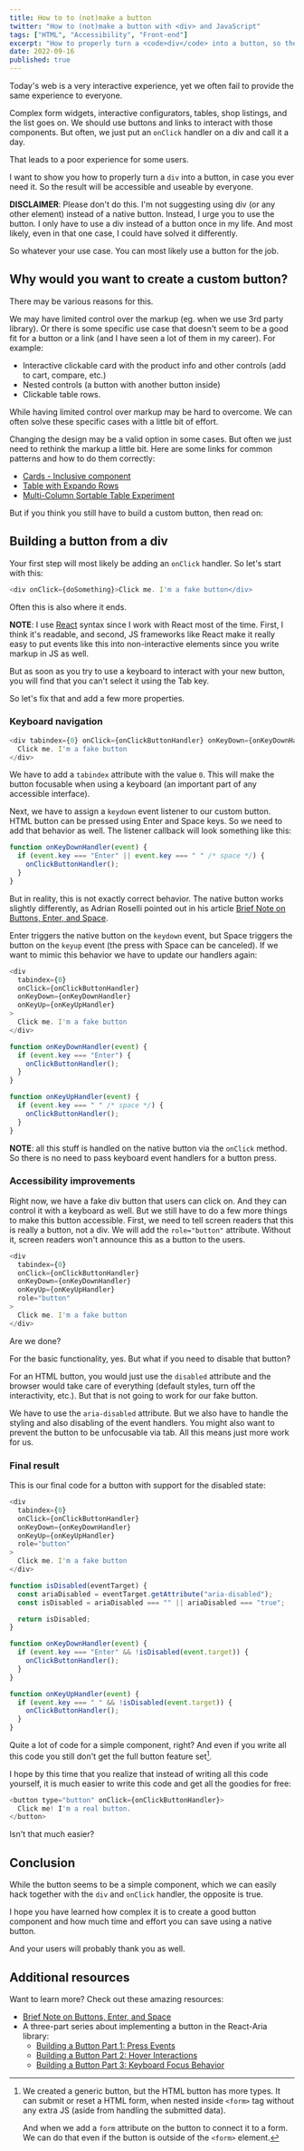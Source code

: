 ```yaml
---
title: How to to (not)make a button
twitter: "How to (not)make a button with <div> and JavaScript"
tags: ["HTML", "Accessibility", "Front-end"]
excerpt: "How to properly turn a <code>div</code> into a button, so the result will be accessible and useable by everyone.TLDR: Use a native button."
date: 2022-09-16
published: true
---
```


Today's web is a very interactive experience, yet we often fail to provide the same experience to everyone.

Complex form widgets, interactive configurators, tables, shop listings, and the list goes on. We should use buttons and links to interact with those components. But often, we just put an `onClick` handler on a div and call it a day.

That leads to a poor experience for some users.

I want to show you how to properly turn a `div` into a button, in case you ever need it. So the result will be accessible and useable by everyone.

<aside>

**DISCLAIMER**: Please don't do this. I'm not suggesting using div (or any other element) instead of a native button. Instead, I urge you to use the button. I only have to use a div instead of a button once in my life. And most likely, even in that one case, I could have solved it differently.

So whatever your use case. You can most likely use a button for the job.

</aside>

## Why would you want to create a custom button?

There may be various reasons for this.

We may have limited control over the markup (eg. when we use 3rd party library). Or there is some specific use case that doesn't seem to be a good fit for a button or a link (and I have seen a lot of them in my career). For example:

- Interactive clickable card with the product info and other controls (add to cart, compare, etc.)
- Nested controls (a button with another button inside)
- Clickable table rows.

While having limited control over markup may be hard to overcome. We can often solve these specific cases with a little bit of effort.

Changing the design may be a valid option in some cases. But often we just need to rethink the markup a little bit. Here are some links for common patterns and how to do them correctly:

- [Cards - Inclusive component](https://inclusive-components.design/cards/)
- [Table with Expando Rows](https://adrianroselli.com/2019/09/table-with-expando-rows.html)
- [Multi-Column Sortable Table Experiment](https://adrianroselli.com/2021/06/multi-column-sortable-table-experiment.html)

But if you think you still have to build a custom button, then read on:

## Building a button from a div

Your first step will most likely be adding an `onClick` handler. So let's start with this:

```javascript
<div onClick={doSomething}>Click me. I'm a fake button</div>
```

Often this is also where it ends.

<aside>

**NOTE**: I use [React](https://reactjs.org/) syntax since I work with React most of the time. First, I think it's readable, and second, JS frameworks like React make it really easy to put events like this into non-interactive elements since you write markup in JS as well.

</aside>

But as soon as you try to use a keyboard to interact with your new button, you will find that you can't select it using the Tab key.

So let's fix that and add a few more properties.

### Keyboard navigation

```javascript
<div tabindex={0} onClick={onClickButtonHandler} onKeyDown={onKeyDownHandler}>
  Click me. I'm a fake button
</div>
```

We have to add a `tabindex` attribute with the value `0`. This will make the button focusable when using a keyboard (an important part of any accessible interface).

Next, we have to assign a `keydown` event listener to our custom button. HTML button can be pressed using Enter and Space keys. So we need to add that behavior as well. The listener callback will look something like this:

```javascript
function onKeyDownHandler(event) {
  if (event.key === "Enter" || event.key === " " /* space */) {
    onClickButtonHandler();
  }
}
```

But in reality, this is not exactly correct behavior. The native button works slightly differently, as Adrian Roselli pointed out in his article [Brief Note on Buttons, Enter, and Space](https://adrianroselli.com/2022/04/brief-note-on-buttons-enter-and-space.html).

Enter triggers the native button on the `keydown` event, but Space triggers the button on the `keyup` event (the press with Space can be canceled). If we want to mimic this behavior we have to update our handlers again:

```javascript
<div
  tabindex={0}
  onClick={onClickButtonHandler}
  onKeyDown={onKeyDownHandler}
  onKeyUp={onKeyUpHandler}
>
  Click me. I'm a fake button
</div>
```

```javascript
function onKeyDownHandler(event) {
  if (event.key === "Enter") {
    onClickButtonHandler();
  }
}

function onKeyUpHandler(event) {
  if (event.key === " " /* space */) {
    onClickButtonHandler();
  }
}
```

<aside>

**NOTE**: all this stuff is handled on the native button via the `onClick` method. So there is no need to pass keyboard event handlers for a button press.

</aside>

### Accessibility improvements

Right now, we have a fake div button that users can click on. And they can control it with a keyboard as well. But we still have to do a few more things to make this button accessible. First, we need to tell screen readers that this is really a button, not a div. We will add the `role="button"` attribute. Without it, screen readers won't announce this as a button to the users.

```javascript
<div
  tabindex={0}
  onClick={onClickButtonHandler}
  onKeyDown={onKeyDownHandler}
  onKeyUp={onKeyUpHandler}
  role="button"
>
  Click me. I'm a fake button
</div>
```

Are we done?

For the basic functionality, yes. But what if you need to disable that button?

For an HTML button, you would just use the `disabled` attribute and the browser would take care of everything (default styles, turn off the interactivity, etc.). But that is not going to work for our fake button.

We have to use the `aria-disabled` attribute. But we also have to handle the styling and also disabling of the event handlers. You might also want to prevent the button to be unfocusable via tab. All this means just more work for us.

### Final result

This is our final code for a button with support for the disabled state:

```javascript
<div
  tabindex={0}
  onClick={onClickButtonHandler}
  onKeyDown={onKeyDownHandler}
  onKeyUp={onKeyUpHandler}
  role="button"
>
  Click me. I'm a fake button
</div>
```

```javascript
function isDisabled(eventTarget) {
  const ariaDisabled = eventTarget.getAttribute("aria-disabled");
  const isDisabled = ariaDisabled === "" || ariaDisabled === "true";

  return isDisabled;
}

function onKeyDownHandler(event) {
  if (event.key === "Enter" && !isDisabled(event.target)) {
    onClickButtonHandler();
  }
}

function onKeyUpHandler(event) {
  if (event.key === " " && !isDisabled(event.target)) {
    onClickButtonHandler();
  }
}
```

Quite a lot of code for a simple component, right? And even if you write all this code you still don't get the full button feature set[^1].

[^1]:
    We created a generic button, but the HTML button has more types. It can submit or reset a HTML form, when nested inside `<form>` tag without any extra JS (aside from handling the submitted data).

    And when we add a `form` attribute on the button to connect it to a form. We can do that even if the button is outside of the `<form>` element.

I hope by this time that you realize that instead of writing all this code yourself, it is much easier to write this code and get all the goodies for free:

```javascript
<button type="button" onClick={onClickButtonHandler}>
  Click me! I'm a real button.
</button>
```

Isn't that much easier?

## Conclusion

While the button seems to be a simple component, which we can easily hack together with the `div` and `onClick` handler, the opposite is true.

I hope you have learned how complex it is to create a good button component and how much time and effort you can save using a native button.

And your users will probably thank you as well.

## Additional resources

Want to learn more? Check out these amazing resources:

- [Brief Note on Buttons, Enter, and Space](https://adrianroselli.com/2022/04/brief-note-on-buttons-enter-and-space.html)
- A three-part series about implementing a button in the React-Aria library:
  - [Building a Button Part 1: Press Events](https://react-spectrum.adobe.com/blog/building-a-button-part-1.html)
  - [Building a Button Part 2: Hover Interactions](https://react-spectrum.adobe.com/blog/building-a-button-part-2.html)
  - [Building a Button Part 3: Keyboard Focus Behavior](https://react-spectrum.adobe.com/blog/building-a-button-part-3.html)
